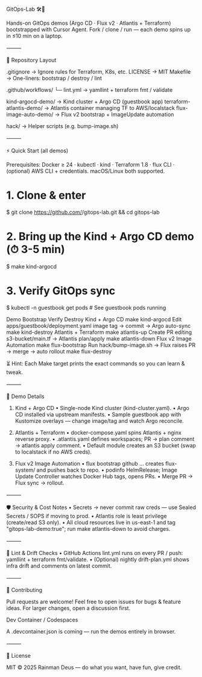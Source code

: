 GitOps-Lab 🛠️🚀

Hands-on GitOps demos (Argo CD · Flux v2 · Atlantis + Terraform) bootstrapped with Cursor Agent. Fork / clone / run — each demo spins up in ≤10 min on a laptop.

⸻

📁 Repository Layout

.gitignore                → Ignore rules for Terraform, K8s, etc.
LICENSE                   → MIT
Makefile                  → One-liners: bootstrap / destroy / lint

.github/workflows/
└─ lint.yml               → yamllint + terraform fmt / validate

kind-argocd-demo/         → Kind cluster + Argo CD (guestbook app)
terraform-atlantis-demo/  → Atlantis container managing TF to AWS/localstack
flux-image-auto-demo/     → Flux v2 bootstrap + ImageUpdate automation

hack/                     → Helper scripts (e.g. bump-image.sh)


⸻

⚡ Quick Start (all demos)

Prerequisites: Docker ≥ 24 · kubectl · kind · Terraform 1.8 · flux CLI · (optional) AWS CLI + credentials. macOS/Linux both supported.

# 1. Clone & enter
$ git clone https://github.com/<you>/gitops-lab.git && cd gitops-lab

# 2. Bring up the Kind + Argo CD demo (⏱ 3-5 min)
$ make kind-argocd

# 3. Verify GitOps sync
$ kubectl -n guestbook get pods   # See guestbook pods running

Demo	Bootstrap	Verify	Destroy
Kind + Argo CD	make kind-argocd	Edit apps/guestbook/deployment.yaml image tag → commit → Argo auto-sync	make kind-destroy
Atlantis + Terraform	make atlantis-up	Create PR editing s3-bucket/main.tf → Atlantis plan/apply	make atlantis-down
Flux v2 Image Automation	make flux-bootstrap	Run hack/bump-image.sh → Flux raises PR → merge → auto rollout	make flux-destroy

⏳ Hint: Each Make target prints the exact commands so you can learn & tweak.

⸻

🧰 Demo Details

1. Kind + Argo CD
	•	Single-node Kind cluster (kind-cluster.yaml).
	•	Argo CD installed via upstream manifests.
	•	Sample guestbook app with Kustomize overlays — change image/tag and watch Argo reconcile.

2. Atlantis + Terraform
	•	docker-compose.yaml spins Atlantis + nginx reverse proxy.
	•	.atlantis.yaml defines workspaces; PR → plan comment → atlantis apply comment.
	•	Default module creates an S3 bucket (swap to localstack if no AWS creds).

3. Flux v2 Image Automation
	•	flux bootstrap github … creates flux-system/ and pushes back to repo.
	•	podinfo HelmRelease; Image Update Controller watches Docker Hub tags, opens PRs.
	•	Merge PR → Flux sync → rollout.

⸻

🛡  Security & Cost Notes
	•	Secrets → never commit raw creds — use Sealed Secrets / SOPS if moving to prod.
	•	Atlantis role is least privilege (create/read S3 only).
	•	All cloud resources live in us-east-1 and tag "gitops-lab-demo:true"; run make atlantis-down to avoid charges.

⸻

🧪 Lint & Drift Checks
	•	GitHub Actions lint.yml runs on every PR / push: yamllint + terraform fmt/validate.
	•	(Optional) nightly drift-plan.yml shows infra drift and comments on latest commit.

⸻

🤝 Contributing

Pull requests are welcome! Feel free to open issues for bugs & feature ideas. For larger changes, open a discussion first.

Dev Container / Codespaces

A .devcontainer.json is coming — run the demos entirely in browser.

⸻

📜 License

MIT © 2025 Rainman Deus — do what you want, have fun, give credit.